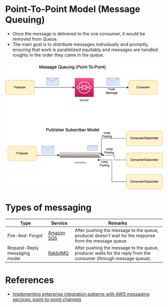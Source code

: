 # Point-To-Point Model (Message Queuing)
- Once the message is delivered to the one consumer, it would be removed from Queue.
- The main goal is to distribute messages individually and promptly, ensuring that work is parallelized equitably and messages are handled roughly in the order they came in the queue.

![](Message-Patterns.drawio.png)

# Types of messaging

| Type                          | Service                                                                       | Remarks                                                                                                         |
|-------------------------------|-------------------------------------------------------------------------------|-----------------------------------------------------------------------------------------------------------------|
| Fire-And-Forgot               | [Amazon SQS](../../2_AWS/4_MessageBrokerServices/AmazonSQS/Readme.md) | After pushing the message to the queue, producer doesn't wait for the response from the message queue.          |
| Request-Reply messaging model | [RabbitMQ](../RabbitMQ.md)                                                    | After pushing the message to the queue, producer waits for the reply from the consumer (through message queue). |

# References
- [Implementing enterprise integration patterns with AWS messaging services: point-to-point channels](https://aws.amazon.com/blogs/compute/implementing-enterprise-integration-patterns-with-aws-messaging-services-point-to-point-channels/)